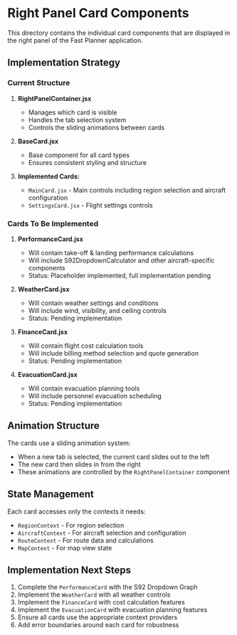 # Right Panel Card Components

This directory contains the individual card components that are displayed in the right panel of the Fast Planner application.

## Implementation Strategy

### Current Structure

1. **RightPanelContainer.jsx**
   - Manages which card is visible
   - Handles the tab selection system
   - Controls the sliding animations between cards

2. **BaseCard.jsx**
   - Base component for all card types
   - Ensures consistent styling and structure

3. **Implemented Cards:**
   - `MainCard.jsx` - Main controls including region selection and aircraft configuration
   - `SettingsCard.jsx` - Flight settings controls

### Cards To Be Implemented

1. **PerformanceCard.jsx**
   - Will contain take-off & landing performance calculations
   - Will include S92DropdownCalculator and other aircraft-specific components
   - Status: Placeholder implemented, full implementation pending

2. **WeatherCard.jsx**
   - Will contain weather settings and conditions
   - Will include wind, visibility, and ceiling controls
   - Status: Pending implementation

3. **FinanceCard.jsx**
   - Will contain flight cost calculation tools
   - Will include billing method selection and quote generation
   - Status: Pending implementation

4. **EvacuationCard.jsx**
   - Will contain evacuation planning tools
   - Will include personnel evacuation scheduling
   - Status: Pending implementation

## Animation Structure

The cards use a sliding animation system:
- When a new tab is selected, the current card slides out to the left
- The new card then slides in from the right
- These animations are controlled by the `RightPanelContainer` component

## State Management

Each card accesses only the contexts it needs:
- `RegionContext` - For region selection
- `AircraftContext` - For aircraft selection and configuration
- `RouteContext` - For route data and calculations
- `MapContext` - For map view state

## Implementation Next Steps

1. Complete the `PerformanceCard` with the S92 Dropdown Graph
2. Implement the `WeatherCard` with all weather controls
3. Implement the `FinanceCard` with cost calculation features
4. Implement the `EvacuationCard` with evacuation planning features
5. Ensure all cards use the appropriate context providers
6. Add error boundaries around each card for robustness